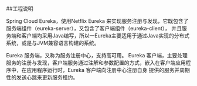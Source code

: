 ##工程说明

Spring Cloud Eureka，使用Netflix Eureka 来实现服务注册与发现，它既包含了服务端组件（eureka-server），又包含了客户端组件（eureka-client），
并且服务端和客户端均采用Java编写，所以一Eureka主要适用于通过Java实现的分布式系统，或是与JVM兼容语言构建的系统。

Eureka 服务端，又称为服务注册中心，支持高可用。
Eureka 客户端，主要处理服务的注册与发现，客户端服务通过注解和参数配置的方式，嵌入在客户端应用程序中，在应用程序运行时，Eureka 客户端向注册中心注册自身
提供的服务并周期性的发送心跳来更新服务租约。
